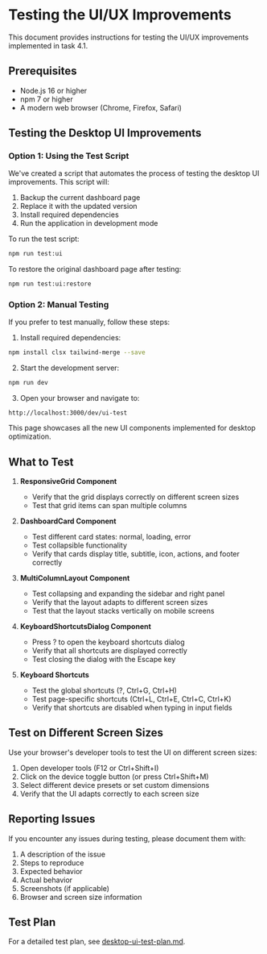 # Testing the UI/UX Improvements

This document provides instructions for testing the UI/UX improvements implemented in task 4.1.

## Prerequisites

- Node.js 16 or higher
- npm 7 or higher
- A modern web browser (Chrome, Firefox, Safari)

## Testing the Desktop UI Improvements

### Option 1: Using the Test Script

We've created a script that automates the process of testing the desktop UI improvements. This script will:

1. Backup the current dashboard page
2. Replace it with the updated version
3. Install required dependencies
4. Run the application in development mode

To run the test script:

```bash
npm run test:ui
```

To restore the original dashboard page after testing:

```bash
npm run test:ui:restore
```

### Option 2: Manual Testing

If you prefer to test manually, follow these steps:

1. Install required dependencies:

```bash
npm install clsx tailwind-merge --save
```

2. Start the development server:

```bash
npm run dev
```

3. Open your browser and navigate to:

```
http://localhost:3000/dev/ui-test
```

This page showcases all the new UI components implemented for desktop optimization.

## What to Test

1. **ResponsiveGrid Component**
   - Verify that the grid displays correctly on different screen sizes
   - Test that grid items can span multiple columns

2. **DashboardCard Component**
   - Test different card states: normal, loading, error
   - Test collapsible functionality
   - Verify that cards display title, subtitle, icon, actions, and footer correctly

3. **MultiColumnLayout Component**
   - Test collapsing and expanding the sidebar and right panel
   - Verify that the layout adapts to different screen sizes
   - Test that the layout stacks vertically on mobile screens

4. **KeyboardShortcutsDialog Component**
   - Press ? to open the keyboard shortcuts dialog
   - Verify that all shortcuts are displayed correctly
   - Test closing the dialog with the Escape key

5. **Keyboard Shortcuts**
   - Test the global shortcuts (?, Ctrl+G, Ctrl+H)
   - Test page-specific shortcuts (Ctrl+L, Ctrl+E, Ctrl+C, Ctrl+K)
   - Verify that shortcuts are disabled when typing in input fields

## Test on Different Screen Sizes

Use your browser's developer tools to test the UI on different screen sizes:

1. Open developer tools (F12 or Ctrl+Shift+I)
2. Click on the device toggle button (or press Ctrl+Shift+M)
3. Select different device presets or set custom dimensions
4. Verify that the UI adapts correctly to each screen size

## Reporting Issues

If you encounter any issues during testing, please document them with:

1. A description of the issue
2. Steps to reproduce
3. Expected behavior
4. Actual behavior
5. Screenshots (if applicable)
6. Browser and screen size information

## Test Plan

For a detailed test plan, see [desktop-ui-test-plan.md](./desktop-ui-test-plan.md).